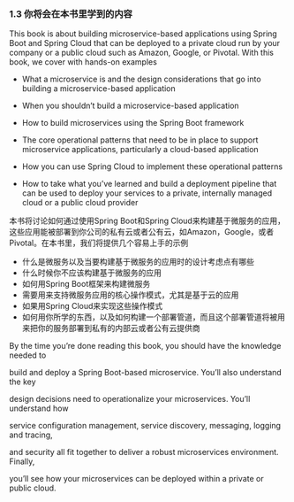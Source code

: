 ### 1.3 你将会在本书里学到的内容

This book is about building microservice-based applications using Spring Boot and Spring Cloud that can be deployed to a private cloud run by your company or a public cloud such as Amazon, Google, or Pivotal. With this book, we cover with hands-on examples

* What a microservice is and the design considerations that go into building a microservice-based application

* When you shouldn’t build a microservice-based application

* How to build microservices using the Spring Boot framework

* The core operational patterns that need to be in place to support microservice applications, particularly a cloud-based application

* How you can use Spring Cloud to implement these operational patterns

* How to take what you’ve learned and build a deployment pipeline that can be used to deploy your services to a private, internally managed cloud or a public cloud provider

本书将讨论如何通过使用Spring Boot和Spring Cloud来构建基于微服务的应用，这些应用能被部署到你公司的私有云或者公有云，如Amazon，Google，或者Pivotal。在本书里，我们将提供几个容易上手的示例

* 什么是微服务以及当要构建基于微服务的应用时的设计考虑点有哪些
* 什么时候你不应该构建基于微服务的应用
* 如何用Spring Boot框架来构建微服务
* 需要用来支持微服务应用的核心操作模式，尤其是基于云的应用
* 如果用Spring Cloud来实现这些操作模式
* 如何用你所学的东西，以及如何构建一个部署管道，而且这个部署管道将被用来把你的服务部署到私有的内部云或者公有云提供商

By the time you’re done reading this book, you should have the knowledge needed to

build and deploy a Spring Boot-based microservice. You’ll also understand the key

design decisions need to operationalize your microservices. You’ll understand how

service configuration management, service discovery, messaging, logging and tracing,

and security all fit together to deliver a robust microservices environment. Finally,

you’ll see how your microservices can be deployed within a private or public cloud.



